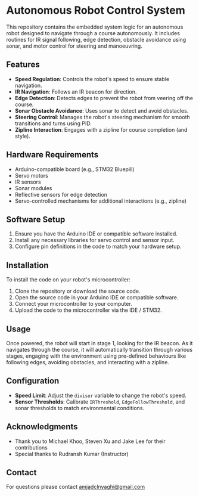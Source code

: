 # Autonomous Robot Control System

This repository contains the embedded system logic for an autonomous robot designed to navigate through a course autonomously. It includes routines for IR signal following, edge detection, obstacle avoidance using sonar, and motor control for steering and manoeuvring.

## Features

- **Speed Regulation**: Controls the robot's speed to ensure stable navigation.
- **IR Navigation**: Follows an IR beacon for direction.
- **Edge Detection**: Detects edges to prevent the robot from veering off the course.
- **Sonar Obstacle Avoidance**: Uses sonar to detect and avoid obstacles.
- **Steering Control**: Manages the robot's steering mechanism for smooth transitions and turns using PID.
- **Zipline Interaction**: Engages with a zipline for course completion (and style).

## Hardware Requirements

- Arduino-compatible board (e.g., STM32 Bluepill)
- Servo motors
- IR sensors
- Sonar modules
- Reflective sensors for edge detection
- Servo-controlled mechanisms for additional interactions (e.g., zipline)

## Software Setup

1. Ensure you have the Arduino IDE or compatible software installed.
2. Install any necessary libraries for servo control and sensor input.
3. Configure pin definitions in the code to match your hardware setup.

## Installation

To install the code on your robot's microcontroller:

1. Clone the repository or download the source code.
2. Open the source code in your Arduino IDE or compatible software.
3. Connect your microcontroller to your computer.
4. Upload the code to the microcontroller via the IDE / STM32.

## Usage

Once powered, the robot will start in stage 1, looking for the IR beacon. As it navigates through the course, it will 
automatically transition through various stages, engaging with the environment using pre-defined behaviours like following 
edges, avoiding obstacles, and interacting with a zipline.

## Configuration

- **Speed Limit**: Adjust the `divisor` variable to change the robot's speed.
- **Sensor Thresholds**: Calibrate `IRThreshold`, `EdgeFollowThreshold`, and sonar thresholds to match environmental conditions.

## Acknowledgments

- Thank you to Michael Khoo, Steven Xu and Jake Lee for their contributions
- Special thanks to Rudransh Kumar (Instructor)

## Contact

For questions please contact amjadclnyaghi@gmail.com
